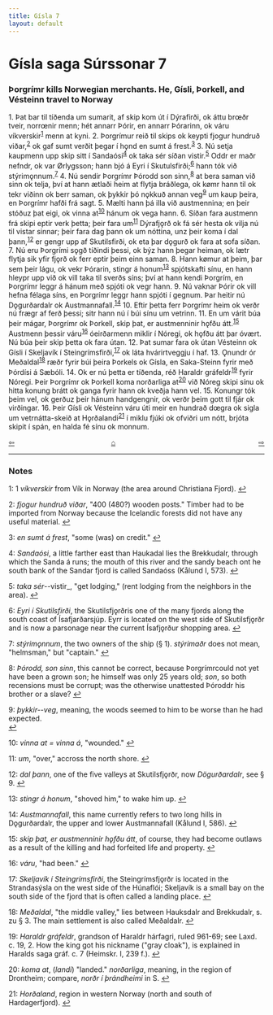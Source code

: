 ```yaml
---
title: Gísla 7
layout: default
---
```


# Gísla saga Súrssonar 7

###  Þorgrímr kills Norwegian merchants. He, Gísli, Þorkell, and Vésteinn travel to Norway

1\. Þat bar til tíðenda um sumarit, af skip kom út í Dýrafirði, ok áttu br&oelig;ðr tveir, norr&oelig;nir menn; hét annarr Þórir, en annarr Þórarinn, ok váru víkverskir<sup id="a1">[1](#myfootnote1)</sup> menn at kyni. 2. Þorgrímur reið til skips ok keypti fjogur hundruð viðar,<sup id="a2">[2](#myfootnote2)</sup> ok gaf sumt verðit þegar í h&#x1EB;nd en sumt á frest.<sup id="a3">[3](#myfootnote3)</sup> 3. Nú setja kaupmenn upp skip sitt í Sandaósi<sup id="a4">[4](#myfootnote4)</sup> ok taka sér síðan vistir.<sup id="a5">[5](#myfootnote5)</sup> Oddr er maðr nefndr, ok var &Oslash;rlygsson; hann bjó á Eyri í Skutulsfirði;<sup id="a6">[6](#myfootnote6)</sup> hann tók við stýrim&#x1EB;nnum.<sup id="a7">[7](#myfootnote7)</sup> 4. Nú sendir Þorgrímr Þórodd son sinn,<sup id="a8">[8](#myfootnote8)</sup> at bera saman við sinn ok telja, því at hann ætlaði heim at flytja bráðlega, ok k&oslash;mr hann til ok tekr viðinn ok berr saman, ok þykkir þó n&#x1EB;kkuð annan veg<sup id="a9">[9](#myfootnote9)</sup> um kaup þeira, en Þorgrímr hafði frá sagt. 5. Mælti hann þá illa við austmennina; en þeir stóðuz þat eigi, ok vinna at<sup id="a10">[10](#myfootnote10)</sup> hánum ok vega hann. 6. Síðan fara austmenn frá skipi eptir verk þetta; þeir fara um<sup id="a11">[11](#myfootnote11)</sup> Dýrafj&#x1EB;rð ok fá sér hesta ok vilja nú til vistar sinnar; þeir fara dag þann ok um nóttina, unz þeir koma í dal þann,<sup id="a12">[12](#myfootnote12)</sup> er gengr upp af Skutilsfirði, ok eta þar d&#x1EB;gurð ok fara at sofa síðan. 7. Nú eru Þorgrími s&#x1EB;gð tíðindi þessi, ok býz hann þegar heiman, ok lætr flytja sik yfir fj&#x1EB;rð ok ferr eptir þeim einn saman. 8. Hann k&oslash;mur at þeim, þar sem þeir lágu, ok vekr Þórarin, stingr á honum<sup id="a13">[13](#myfootnote13)</sup> spjótskafti sínu, en hann hleypr upp við ok vill taka til sverðs síns; því at hann kendi Þorgrím, en Þorgrímr leggr á hánum með spjóti ok vegr hann. 9. Nú vaknar Þórir ok vill hefna félaga síns, en Þorgrímr leggr hann spjóti í gegnum. Þar heitir nú D&#x1EB;gurðardalr ok Austmannafall.<sup id="a14">[14](#myfootnote14)</sup> 10. Eftir þetta ferr Þorgrímr heim ok verðr nú frægr af ferð þessi; sitr hann nú í búi sínu um vetrinn. 11. En um várit búa þeir mágar, Þorgrímr ok Þorkell, skip þat, er austmenninir h&#x1EB;fðu átt.<sup id="a15">[15](#myfootnote15)</sup> Austmenn þessir váru<sup id="a16">[16](#myfootnote16)</sup> óeirðarmenn miklir í Nóregi, ok h&#x1EB;fðu átt þar óvært. Nú búa þeir skip þetta ok fara útan. 12. Þat sumar fara ok útan Vésteinn ok Gísli í Skeljavík í Steingrímsfirði,<sup id="a17">[17](#myfootnote17)</sup> ok láta hvárirtveggju í haf. 13. Ǫnundr ór Meðaldal<sup id="a18">[18](#myfootnote18)</sup> ræðr fyrir búi þeira Þorkels ok Gísla, en Saka-Steinn fyrir með Þórdísi á Sæbóli. 14. Ok er nú þetta er tíðenda, réð Haraldr gráfeldr<sup id="a19">[19](#myfootnote19)</sup> fyrir Nóregi. Þeir Þorgrímr ok Þorkell koma norðarliga at<sup id="a20">[20](#myfootnote20)</sup> við Nóreg skipi sínu ok hitta konung brátt ok ganga fyrir hann ok kveðja hann vel. 15. Konungr tók þeim vel, ok gerðuz þeir hánum handgengnir, ok verðr þeim gott til fjár ok virðingar. 16. Þeir Gísli ok Vésteinn váru úti meir en hundrað d&oelig;gra ok sigla um vetrnátta-skeið at H&#x1EB;rðalandi<sup id="a21">[21](#myfootnote21)</sup> í miklu fjúki ok ofviðri um nótt, brjóta skipit í spán, en halda fé sínu ok monnum.

<div style="float: left"><a href="http://rcblack.net/Gisla_saga/Gisla_6">⇦</a></div>
<div style="float: right"><a href="http://rcblack.net/Gisla_saga/Gisla_8">⇨</a></div>
<div style="margin: 0 auto; width: 100px;"><a href="http://rcblack.net/Gisla_saga/Gisla_home">&#8962;</a></div>

---

### Notes

<a name="myfootnote1" id="f1">1</a>:
1 _víkverskir_ from Vík in Norway (the area around Christiana Fjord).
[↩](#a1)

<a name="myfootnote2" id="f2">2</a>:
 _fjogur hundruð viðar_, "400 (480?) wooden posts." Timber had to be imported from Norway because the Icelandic forests did not have any useful material.
[↩](#a2)

<a name="myfootnote3" id="f3">3</a>:
 _en sumt á frest_, "some (was) on credit."
[↩](#a3)

<a name="myfootnote4" id="f4">4</a>:
 _Sandaósi_, a little farther east than Haukadal lies the Brekkudalr, through which the Sanda á runs; the mouth of this river and the sandy beach ont he south bank of the Sandar fjord is called Sandaóss (Kålund I, 573).
[↩](#a4)

<a name="myfootnote5" id="f5">5</a>:
 _taka sér_--vistir_, "get lodging," (rent lodging from the neighbors in the area).
[↩](#a5)

<a name="myfootnote6" id="f6">6</a>:
 _Eyri í Skutilsfirði_, the Skutilsfj&#x1EB;rðris one of the many fjords along the south coast of Ísafjarðarsjúp. Eyrr is located on the west side of Skutilsfj&#x1EB;rðr and is now a parsonage near the current Ísafj&#x1EB;rður shopping area.
[↩](#a6)

<a name="myfootnote7" id="f7">7</a>:
 _stýrim&#x1EB;nnum_, the two owners of the ship (&sect; 1). _stýrimaðr_ does not mean, "helmsman," but "captain."
[↩](#a7)

<a name="myfootnote8" id="f8">8</a>:
 _Þórodd, son sinn_, this cannot be correct, because Þorgrímrcould not yet have been a grown son; he himself was only 25 years old; _son_, so both recensions must be corrupt; was the otherwise unattested Þóroddr his brother or a slave?
[↩](#a8)

<a name="myfootnote9" id="f9">9</a>:
 _þykkir--veg_, meaning, the woods seemed to him to be worse than he had expected.  
[↩](#a9)

<a name="myfootnote10" id="f10">10</a>:
 _vinna at = vinna á_, "wounded."
[↩](#a10)

<a name="myfootnote11" id="f11">11</a>:
 _um_, "over," accross the north shore.
[↩](#a11)

<a name="myfootnote12" id="f12">12</a>:
 _dal þann_, one of the five valleys at Skutilsfj&#x1EB;rðr, now _Dögurðardalr_, see &sect; 9.
[↩](#a12)

<a name="myfootnote13" id="f13">13</a>:
 _stingr á honum_, "shoved him," to wake him up.
[↩](#a13)

<a name="myfootnote14" id="f14">14</a>:
 _Austmannafall_, this name currently refers to two long hills in D&#x1EB;gurðardalr, the upper and lower Austmannafall (Kålund I, 586).
[↩](#a14)

<a name="myfootnote15" id="f15">15</a>:
 _skip þat, er austmenninir h&#x1EB;fðu átt_, of course, they had become outlaws as a result of the killing and had forfeited life and property.
[↩](#a15)

<a name="myfootnote16" id="f16">16</a>:
 _váru_, "had been."
[↩](#a16)

<a name="myfootnote17" id="f17">17</a>:
 _Skeljavík í Steingrímsfirði_, the Steingrímsfj&#x1EB;rðr is located in the Strandasýsla on the west side of the Húnaflói; Skeljavík is a small bay on the south side of the fjord that is often called a landing place.
[↩](#a17)

<a name="myfootnote18" id="f18">18</a>:
 _Meðaldal_, "the middle valley," lies between Hauksdalr and Brekkudalr, s. zu &sect; 3. The main settlement is also called Meðaldalr.
[↩](#a18)

<a name="myfootnote19" id="f19">19</a>:
 _Haraldr gráfeldr_, grandson of Haraldr hárfagri, ruled 961-69; see Laxd. c. 19, 2. How the king got his nickname ("gray cloak"), is explained in Haralds saga gráf. c. 7 (Heimskr. I, 239 f.).
[↩](#a19)

<a name="myfootnote20" id="f20">20</a>:
 _koma at_, (_landi_) "landed." _norðarliga_, meaning, in the region of Drontheim; compare, _norðr í þrándheimi_ in S.
[↩](#a20)

<a name="myfootnote21" id="f21">21</a>:
 _Horðaland_, region in western Norway (north and south of Hardagerfjord).
[↩](#a21)
